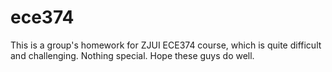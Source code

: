 # ece374
This is a group's homework for ZJUI ECE374 course, which is quite difficult and challenging. Nothing special. Hope these guys do well.
